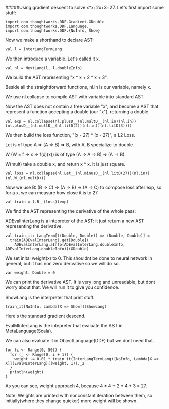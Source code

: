 #####Using gradient descent to solve x*x+2x+3=27.
Let's first import some stuff:
```tut
import com.thoughtworks.DDF.Gradient.GDouble
import com.thoughtworks.DDF.Language._
import com.thoughtworks.DDF.{NoInfo, Show}
```
Now we make a shorthand to declare AST:
```tut
val l = InterLangTermLang
```
We then introduce a variable. Let's called it x.
```tut
val nl = NextLang(l, l.doubleInfo)
```
We build the AST representing "x * x + 2 * x + 3".

Beside all the straightforward functions, nl.in is our variable, namely x.

We use nl.collapse to compile AST with variable into standard AST.

Now the AST does not contain a free variable "x", and become a AST that represent a function accepting a double (our "x"), 
returning a double
```tut
val exp = nl.collapse(nl.plusD__(nl.multD__(nl.in)(nl.in))(nl.plusD__(nl.multD__(nl.litD(2))(nl.in))(nl.litD(3))))
```
We then build the loss function, "(x - 27) * (x - 27)", a L2 Loss.

Let is of type A => (A => B) => B, with A, B specialize to double

W (W = f => x => f(x)(x)) is of type (A => A => B) => (A => B). 

W(mult) take a double x, and return x * x. It is just square. 
```tut
val loss = nl.collapse(nl.Let__(nl.minusD__(nl.litD(27))(nl.in))(nl.W_(nl.multD)))
```
Now we use B: (B => C) => (A => B) => (A => C) to compose loss after exp, 
so for a x, we can measure how close it is to 27.
```tut
val train = l.B__(loss)(exp)
```
We find the AST representing the derivative of the whole pass:

ADEvalInterLang is a intepreter of the AST: it just return a new AST representing the derivative.
```tut
val train_it: LangTerm[((Double, Double)) => (Double, Double)] =
  train(ADEvalInterLang).get[Double](
    ADEvalInterLang.aInfo(ADEvalInterLang.doubleInfo, ADEvalInterLang.doubleInfo))(GDouble)
```
We set inital weight(x) to 0. 
This shouldnt be done to neural network in general, but it has non zero derivative so we will do so.
```tut
var weight: Double = 0
```
We can print the derivative AST. It is very long and unreadable, but dont worry about that. 
We will run it to give you confidence.

ShowLang is the interpreter that print stuff.
```tut
train_it[NoInfo, Lambda[X => Show]](ShowLang)
```
Here's the standard gradient descend.

EvalMInterLang is the intepreter that evaluate the AST in MetaLanguage(Scala).

We can also evaluate it in ObjectLanguage(DDF) but we dont need that.
```tut
for (i <- Range(0, 50)) {
  for (_ <- Range(0, i + 1)) {
    weight -= 0.01 * train_it(InterLangTermLang)[NoInfo, Lambda[X => X]](EvalMInterLang)((weight, 1))._2
  }
  println(weight)
}
```
As you can see, weight approach 4, because 4 * 4 + 2 * 4 + 3 = 27.

Note: Weights are printed with nonconstant iteration between them,
so initially(where they change quicker) more weight will be shown.